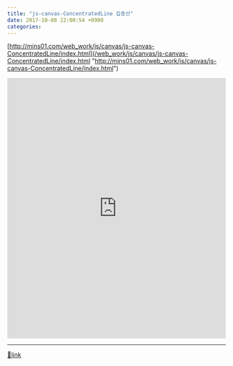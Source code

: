 ```yaml
---
title: "js-canvas-ConcentratedLine 집중선"
date: 2017-10-08 22:00:54 +0900
categories: 
---
```

  

[http://mins01.com/web_work/js/canvas/js-canvas-ConcentratedLine/index.html](/web_work/js/canvas/js-canvas-ConcentratedLine/index.html "http://mins01.com/web_work/js/canvas/js-canvas-ConcentratedLine/index.html")  
  
<iframe frameborder="0" height="600" src="http://mins01.com/web_work/js/canvas/js-canvas-ConcentratedLine/index.html" style="border-width: 0px;" width="100%"></iframe>  


  ***
[🔗link](http://www.mins01.com/mh/tech/read/1114)